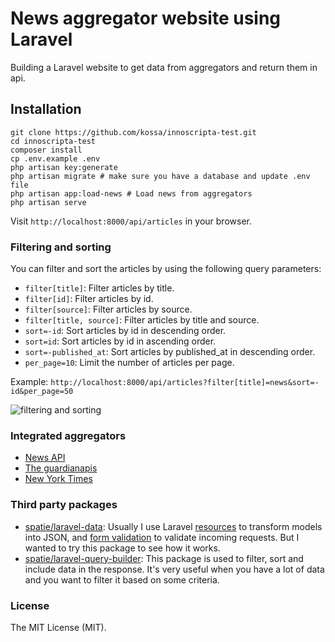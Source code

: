 # News aggregator website using Laravel
Building a Laravel website to get data from aggregators and return them in api.

## Installation
```shell
git clone https://github.com/kossa/innoscripta-test.git
cd innoscripta-test
composer install
cp .env.example .env
php artisan key:generate
php artisan migrate # make sure you have a database and update .env file
php artisan app:load-news # Load news from aggregators
php artisan serve
```

Visit `http://localhost:8000/api/articles` in your browser.


### Filtering and sorting
You can filter and sort the articles by using the following query parameters:
- `filter[title]`: Filter articles by title.
- `filter[id]`: Filter articles by id.
- `filter[source]`: Filter articles by source.
- `filter[title, source]`: Filter articles by title and source.
- `sort=-id`: Sort articles by id in descending order.
- `sort=id`: Sort articles by id in ascending order.
- `sort=-published_at`: Sort articles by published_at in descending order.
- `per_page=10`: Limit the number of articles per page.

Example: `http://localhost:8000/api/articles?filter[title]=news&sort=-id&per_page=50`

![filtering and sorting](https://i.ibb.co/72DTG4c/image-2024-12-13-074751357.png)

### Integrated aggregators
- [News API](https://newsapi.org/)
- [The guardianapis](https://open-platform.theguardian.com/)
- [New York Times](https://developer.nytimes.com/)


### Third party packages
- [spatie/laravel-data](https://github.com/spatie/laravel-data/): Usually I use Laravel [resources](https://laravel.com/docs/11.x/eloquent-resources) to transform models into JSON, and [form validation](https://laravel.com/docs/11.x/validation#form-request-validation) to validate incoming requests. But I wanted to try this package to see how it works.
- [spatie/laravel-query-builder](https://github.com/spatie/laravel-query-builder): This package is used to filter, sort and include data in the response. It's very useful when you have a lot of data and you want to filter it based on some criteria.


### License
The MIT License (MIT).
